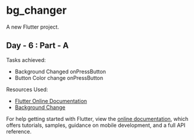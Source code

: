 # bg_changer

A new Flutter project.

## Day - 6 : Part - A

Tasks achieved:
* Background Changed onPressButton
* Button Color change onPressButton

Resources Used:
* [Flutter Online Documentation](https://flutter.dev/docs)
* [Background Change](https://www.youtube.com/watch?v=cc9764l2mDY)

For help getting started with Flutter, view the
[online documentation](https://flutter.dev/docs), which offers tutorials,
samples, guidance on mobile development, and a full API reference.

